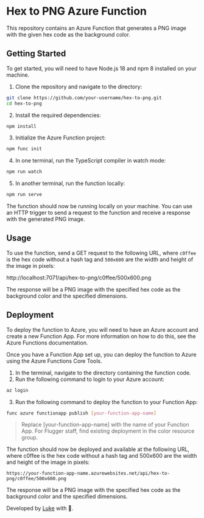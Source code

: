 # Hex to PNG Azure Function

This repository contains an Azure Function that generates a PNG image with the given hex code as the background color.

## Getting Started

To get started, you will need to have Node.js 18 and npm 8 installed on your machine.

1.  Clone the repository and navigate to the directory:

```bash
git clone https://github.com/your-username/hex-to-png.git
cd hex-to-png
```

2.  Install the required dependencies:

```bash
npm install
```

3.  Initialize the Azure Function project:

```bash
npm func init
```

4.  In one terminal, run the TypeScript compiler in watch mode:

```bash
npm run watch
```

5.  In another terminal, run the function locally:

```bash
npm run serve
```

The function should now be running locally on your machine. You can use an HTTP trigger to send a request to the function and receive a response with the generated PNG image.

## Usage

To use the function, send a GET request to the following URL, where `c0ffee` is the hex code without a hash tag and `500x600` are the width and height of the image in pixels:

http://localhost:7071/api/hex-to-png/c0ffee/500x600.png

The response will be a PNG image with the specified hex code as the background color and the specified dimensions.

## Deployment

To deploy the function to Azure, you will need to have an Azure account and create a new Function App. For more information on how to do this, see the Azure Functions documentation.

Once you have a Function App set up, you can deploy the function to Azure using the Azure Functions Core Tools.

1. In the terminal, navigate to the directory containing the function code.
2. Run the following command to login to your Azure account:

```bash
az login
```

3. Run the following command to deploy the function to your Function App:

```bash
func azure functionapp publish [your-function-app-name]
```

> Replace [your-function-app-name] with the name of your Function App. For Flugger staff, find existing deployment in the color resource group.

The function should now be deployed and available at the following URL, where c0ffee is the hex code without a hash tag and 500x600 are the width and height of the image in pixels:

```
https://your-function-app-name.azurewebsites.net/api/hex-to-png/c0ffee/500x600.png
```

The response will be a PNG image with the specified hex code as the background color and the specified dimensions.

Developed by [Luke](https://github.com/flexchar/) with 🎨.
